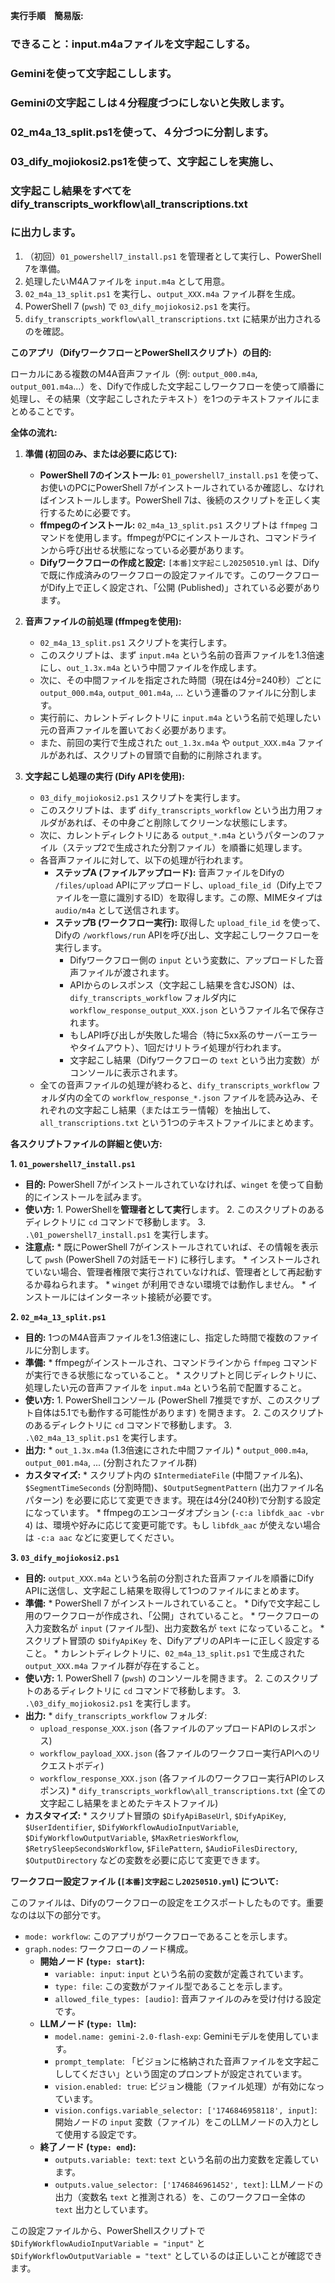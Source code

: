 **実行手順　簡易版:**
### できること：input.m4aファイルを文字起こしする。
### Geminiを使って文字起こしします。
### Geminiの文字起こしは４分程度づつにしないと失敗します。
### 02_m4a_13_split.ps1を使って、４分づつに分割します。
### 03_dify_mojiokosi2.ps1を使って、文字起こしを実施し、
### 文字起こし結果をすべてを dify_transcripts_workflow\all_transcriptions.txt 
### に出力します。

1.  （初回）`01_powershell7_install.ps1` を管理者として実行し、PowerShell 7を準備。
2.  処理したいM4Aファイルを `input.m4a` として用意。
3.  `02_m4a_13_split.ps1` を実行し、`output_XXX.m4a` ファイル群を生成。
4.  PowerShell 7 (`pwsh`) で `03_dify_mojiokosi2.ps1` を実行。
5.  `dify_transcripts_workflow\all_transcriptions.txt` に結果が出力されるのを確認。


**このアプリ（DifyワークフローとPowerShellスクリプト）の目的:**

ローカルにある複数のM4A音声ファイル（例: `output_000.m4a`, `output_001.m4a`...）を、Difyで作成した文字起こしワークフローを使って順番に処理し、その結果（文字起こしされたテキスト）を1つのテキストファイルにまとめることです。

**全体の流れ:**

1.  **準備 (初回のみ、または必要に応じて):**
    *   **PowerShell 7のインストール:** `01_powershell7_install.ps1` を使って、お使いのPCにPowerShell 7がインストールされているか確認し、なければインストールします。PowerShell 7は、後続のスクリプトを正しく実行するために必要です。
    *   **ffmpegのインストール:** `02_m4a_13_split.ps1` スクリプトは `ffmpeg` コマンドを使用します。ffmpegがPCにインストールされ、コマンドラインから呼び出せる状態になっている必要があります。
    *   **Difyワークフローの作成と設定:** `[本番]文字起こし20250510.yml` は、Difyで既に作成済みのワークフローの設定ファイルです。このワークフローがDify上で正しく設定され、「公開 (Published)」されている必要があります。

2.  **音声ファイルの前処理 (ffmpegを使用):**
    *   `02_m4a_13_split.ps1` スクリプトを実行します。
    *   このスクリプトは、まず `input.m4a` という名前の音声ファイルを1.3倍速にし、`out_1.3x.m4a` という中間ファイルを作成します。
    *   次に、その中間ファイルを指定された時間（現在は4分=240秒）ごとに `output_000.m4a`, `output_001.m4a`, ... という連番のファイルに分割します。
    *   実行前に、カレントディレクトリに `input.m4a` という名前で処理したい元の音声ファイルを置いておく必要があります。
    *   また、前回の実行で生成された `out_1.3x.m4a` や `output_XXX.m4a` ファイルがあれば、スクリプトの冒頭で自動的に削除されます。

3.  **文字起こし処理の実行 (Dify APIを使用):**
    *   `03_dify_mojiokosi2.ps1` スクリプトを実行します。
    *   このスクリプトは、まず `dify_transcripts_workflow` という出力用フォルダがあれば、その中身ごと削除してクリーンな状態にします。
    *   次に、カレントディレクトリにある `output_*.m4a` というパターンのファイル（ステップ2で生成された分割ファイル）を順番に処理します。
    *   各音声ファイルに対して、以下の処理が行われます。
        *   **ステップA (ファイルアップロード):** 音声ファイルをDifyの `/files/upload` APIにアップロードし、`upload_file_id`（Dify上でファイルを一意に識別するID）を取得します。この際、MIMEタイプは `audio/m4a` として送信されます。
        *   **ステップB (ワークフロー実行):** 取得した `upload_file_id` を使って、Difyの `/workflows/run` APIを呼び出し、文字起こしワークフローを実行します。
            *   Difyワークフロー側の `input` という変数に、アップロードした音声ファイルが渡されます。
            *   APIからのレスポンス（文字起こし結果を含むJSON）は、`dify_transcripts_workflow` フォルダ内に `workflow_response_output_XXX.json` というファイル名で保存されます。
            *   もしAPI呼び出しが失敗した場合（特に5xx系のサーバーエラーやタイムアウト）、1回だけリトライ処理が行われます。
            *   文字起こし結果（Difyワークフローの `text` という出力変数）がコンソールに表示されます。
    *   全ての音声ファイルの処理が終わると、`dify_transcripts_workflow` フォルダ内の全ての `workflow_response_*.json` ファイルを読み込み、それぞれの文字起こし結果（またはエラー情報）を抽出して、`all_transcriptions.txt` という1つのテキストファイルにまとめます。

**各スクリプトファイルの詳細と使い方:**

**1. `01_powershell7_install.ps1`**

   *   **目的:** PowerShell 7がインストールされていなければ、`winget` を使って自動的にインストールを試みます。
   *   **使い方:**
      1.  PowerShellを**管理者として実行**します。
      2.  このスクリプトのあるディレクトリに `cd` コマンドで移動します。
      3.  `.\01_powershell7_install.ps1` を実行します。
   *   **注意点:**
      *   既にPowerShell 7がインストールされていれば、その情報を表示して `pwsh` (PowerShell 7の対話モード) に移行します。
      *   インストールされていない場合、管理者権限で実行されていなければ、管理者として再起動するか尋ねられます。
      *   `winget` が利用できない環境では動作しません。
      *   インストールにはインターネット接続が必要です。

**2. `02_m4a_13_split.ps1`**

   *   **目的:** 1つのM4A音声ファイルを1.3倍速にし、指定した時間で複数のファイルに分割します。
   *   **準備:**
      *   ffmpegがインストールされ、コマンドラインから `ffmpeg` コマンドが実行できる状態になっていること。
      *   スクリプトと同じディレクトリに、処理したい元の音声ファイルを `input.m4a` という名前で配置すること。
   *   **使い方:**
      1.  PowerShellコンソール (PowerShell 7推奨ですが、このスクリプト自体は5.1でも動作する可能性があります) を開きます。
      2.  このスクリプトのあるディレクトリに `cd` コマンドで移動します。
      3.  `.\02_m4a_13_split.ps1` を実行します。
   *   **出力:**
      *   `out_1.3x.m4a` (1.3倍速にされた中間ファイル)
      *   `output_000.m4a`, `output_001.m4a`, ... (分割されたファイル群)
   *   **カスタマイズ:**
      *   スクリプト内の `$IntermediateFile` (中間ファイル名)、`$SegmentTimeSeconds` (分割時間)、`$OutputSegmentPattern` (出力ファイル名パターン) を必要に応じて変更できます。現在は4分(240秒)で分割する設定になっています。
      *   ffmpegのエンコーダオプション (`-c:a libfdk_aac -vbr 4`) は、環境や好みに応じて変更可能です。もし `libfdk_aac` が使えない場合は `-c:a aac` などに変更してください。

**3. `03_dify_mojiokosi2.ps1`**

   *   **目的:** `output_XXX.m4a` という名前の分割された音声ファイルを順番にDify APIに送信し、文字起こし結果を取得して1つのファイルにまとめます。
   *   **準備:**
      *   PowerShell 7 がインストールされていること。
      *   Difyで文字起こし用のワークフローが作成され、「公開」されていること。
      *   ワークフローの入力変数名が `input` (ファイル型)、出力変数名が `text` になっていること。
      *   スクリプト冒頭の `$DifyApiKey` を、DifyアプリのAPIキーに正しく設定すること。
      *   カレントディレクトリに、`02_m4a_13_split.ps1` で生成された `output_XXX.m4a` ファイル群が存在すること。
   *   **使い方:**
      1.  PowerShell 7 (`pwsh`) のコンソールを開きます。
      2.  このスクリプトのあるディレクトリに `cd` コマンドで移動します。
      3.  `.\03_dify_mojiokosi2.ps1` を実行します。
   *   **出力:**
      *   `dify_transcripts_workflow` フォルダ:
          *   `upload_response_XXX.json` (各ファイルのアップロードAPIのレスポンス)
          *   `workflow_payload_XXX.json` (各ファイルのワークフロー実行APIへのリクエストボディ)
          *   `workflow_response_XXX.json` (各ファイルのワークフロー実行APIのレスポンス)
      *   `dify_transcripts_workflow\all_transcriptions.txt` (全ての文字起こし結果をまとめたテキストファイル)
   *   **カスタマイズ:**
      *   スクリプト冒頭の `$DifyApiBaseUrl`, `$DifyApiKey`, `$UserIdentifier`, `$DifyWorkflowAudioInputVariable`, `$DifyWorkflowOutputVariable`, `$MaxRetriesWorkflow`, `$RetrySleepSecondsWorkflow`, `$FilePattern`, `$AudioFilesDirectory`, `$OutputDirectory` などの変数を必要に応じて変更できます。

**ワークフロー設定ファイル (`[本番]文字起こし20250510.yml`) について:**

このファイルは、Difyのワークフローの設定をエクスポートしたものです。重要なのは以下の部分です。

*   `mode: workflow`: このアプリがワークフローであることを示します。
*   `graph.nodes`: ワークフローのノード構成。
    *   **開始ノード (`type: start`):**
        *   `variable: input`: `input` という名前の変数が定義されています。
        *   `type: file`: この変数がファイル型であることを示します。
        *   `allowed_file_types: [audio]`: 音声ファイルのみを受け付ける設定です。
    *   **LLMノード (`type: llm`):**
        *   `model.name: gemini-2.0-flash-exp`: Geminiモデルを使用しています。
        *   `prompt_template`: 「ビジョンに格納された音声ファイルを文字起こししてください」という固定のプロンプトが設定されています。
        *   `vision.enabled: true`: ビジョン機能（ファイル処理）が有効になっています。
        *   `vision.configs.variable_selector: ['1746846958118', input]`: 開始ノードの `input` 変数（ファイル）をこのLLMノードの入力として使用する設定です。
    *   **終了ノード (`type: end`):**
        *   `outputs.variable: text`: `text` という名前の出力変数を定義しています。
        *   `outputs.value_selector: ['1746846961452', text]`: LLMノードの出力（変数名 `text` と推測される）を、このワークフロー全体の `text` 出力としています。

この設定ファイルから、PowerShellスクリプトで `$DifyWorkflowAudioInputVariable = "input"` と `$DifyWorkflowOutputVariable = "text"` としているのは正しいことが確認できます。


